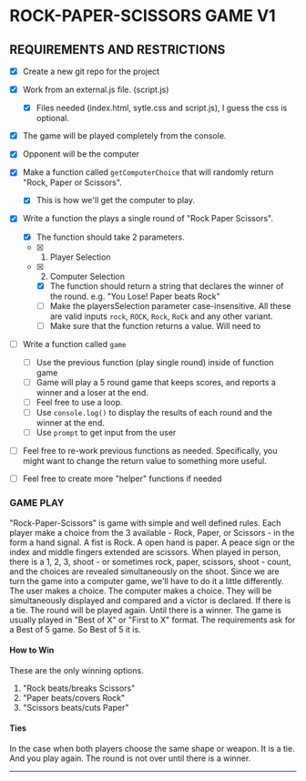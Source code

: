 # ROCK-PAPER-SCISSORS GAME V1


## REQUIREMENTS AND RESTRICTIONS
- [x] Create a new git repo for the project 
- [x] Work from an external.js file.  (script.js)
  - [x] Files needed (index.html, sytle.css and script.js), I guess the css is optional.
- [x] The game will be played completely from the console.  
- [x] Opponent will be the computer
- [x] Make a function called `getComputerChoice` that will randomly return "Rock, Paper or Scissors".
	- [x] This is how we'll get the computer to play.
- [x] Write a function the plays a single round of "Rock Paper Scissors".
	- [x] The function should take 2 parameters.
  - [x] 1. Player Selection
  - [x] 2. Computer Selection
	- [x] The function should return a string that declares the winner of the round.   e.g. "You Lose! Paper beats Rock"
	- [ ] Make  the playersSelection parameter case-insensitive.  All these are valid inputs `rock`, `ROCK`, `Rock`, `RoCk` and any other variant.
	- [ ] Make sure that the function returns a value.  Will need to 
- [ ] Write a function called `game`
	- [ ] Use the previous function (play single round) inside of function game
	- [ ] Game will play a 5 round game that keeps scores, and reports a winner and a loser at the end.
	- [ ] Feel free to use a loop.  
	- [ ] Use `console.log()` to display the results of each round and the winner at the end.
	- [ ] Use `prompt` to get input from the user
- [ ] Feel free to re-work previous functions as needed.  Specifically, you might want to change the return value to something more useful.
- [ ] Feel free to create more "helper" functions if needed


### GAME PLAY
"Rock-Paper-Scissors" is game with simple and well defined rules.
Each player make a choice from the 3 available - Rock, Paper, or Scissors - in the form a hand signal.
A fist is Rock. A open hand is paper. A peace sign or the index and middle fingers extended are scissors.
When played in person, there is a 1, 2, 3, shoot - or sometimes rock, paper, scissors, shoot - count, and the choices are revealed simultaneously on the shoot.
Since we are turn the game into a computer game, we'll have to do it a little differently.
The user makes a choice.  The computer makes a choice.  They will be simultaneously displayed and compared and a victor is declared.
If there is a tie.  The round will be played again. Until there is a winner.
The game is usually played in "Best of X" or "First to X" format.
The requirements ask for a Best of 5 game.  So Best of 5 it is.

#### How to Win
These are the only winning options.
1. "Rock beats/breaks Scissors"
2. "Paper beats/covers Rock"
3. "Scissors beats/cuts Paper"

#### Ties
In the case when both players choose the same shape or weapon.  It is a tie. And you play again.  The round is not over until there is a winner.

---





